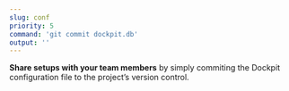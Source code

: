 ```yaml
---
slug: conf
priority: 5
command: 'git commit dockpit.db'
output: ''
---
```

**Share setups with your team members** by simply commiting the Dockpit configuration file to the project’s version control.
